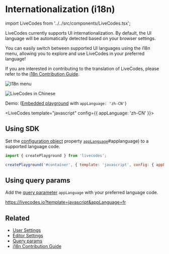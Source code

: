 # Internationalization (i18n)

import LiveCodes from '../../src/components/LiveCodes.tsx';

LiveCodes currently supports UI internationalization. By default, the UI language will be automatically detected based on your browser settings.

You can easily switch between supported UI languages using the i18n menu, allowing you to explore and use LiveCodes in your preferred language!

If you are interested in contributing to the translation of LiveCodes, please refer to the [i18n Contribution Guide](https://github.com/live-codes/livecodes/blob/develop/docs/docs/contribution/i18n.html.md).

![I18n menu](../../static/img/screenshots/i18n-1.jpg)

![LiveCodes in Chinese](../../static/img/screenshots/i18n-2.jpg)

Demo: ([Embedded playground](./embeds.html.md) with `appLanguage: 'zh-CN'`)

<LiveCodes template="javascript" config={{ appLanguage: 'zh-CN' }}></LiveCodes>

## Using SDK

Set the [configuration object](../configuration/configuration-object.html.md) property [`appLanguage`](../configuration/configuration-object.html.md)#applanguage) to a supported language code.

```js
import { createPlayground } from 'livecodes';

createPlayground('#container', { template: 'javascript', config: { appLanguage: 'auto' } });
```

## Using query params

Add the [query parameter](../configuration/query-params.html.md) `appLanguage` with your preferred language code.

https://livecodes.io?template=javascript&appLanguage=fr

## Related

- [User Settings](./user-settings.html.md)
- [Editor Settings](./editor-settings.html.md)
- [Query params](../configuration/query-params.html.md)
- [i18n Contribution Guide](https://github.com/live-codes/livecodes/blob/develop/docs/docs/contribution/i18n.html.md)